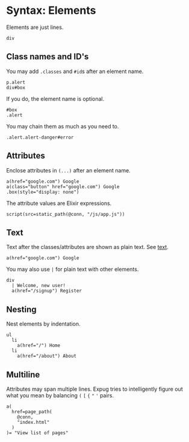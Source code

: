 # Syntax: Elements

Elements are just lines.

```jade
div
```

## Class names and ID's

You may add `.classes` and `#id`s after an element name.

```jade
p.alert
div#box
```

If you do, the element name is optional.

```jade
#box
.alert
```

You may chain them as much as you need to.

```jade
.alert.alert-danger#error
```

## Attributes

Enclose attributes in `(...)` after an element name.

```jade
a(href="google.com") Google
a(class="button" href="google.com") Google
.box(style="display: none")
```

The attribute values are Elixir expressions.

```jade
script(src=static_path(@conn, "/js/app.js"))
```

## Text

Text after the classes/attributes are shown as plain text. See [text](text.html).

```jade
a(href="google.com") Google
```

You may also use `|` for plain text with other elements.

```jade
div
  | Welcome, new user!
  a(href="/signup") Register
```

## Nesting

Nest elements by indentation.

```jade
ul
  li
    a(href="/") Home
  li
    a(href="/about") About
```

## Multiline

Attributes may span multiple lines. Expug tries to intelligently figure out what you mean by balancing `(` `[` `{` `"` `'` pairs.

```jade
a(
  href=page_path(
    @conn,
    "index.html"
  )
)= "View list of pages"
```
